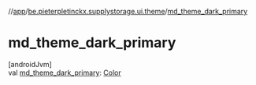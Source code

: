 //[app](../../index.md)/[be.pieterpletinckx.supplystorage.ui.theme](index.md)/[md_theme_dark_primary](md_theme_dark_primary.md)

# md_theme_dark_primary

[androidJvm]\
val [md_theme_dark_primary](md_theme_dark_primary.md): [Color](https://developer.android.com/reference/kotlin/androidx/compose/ui/graphics/Color.html)
